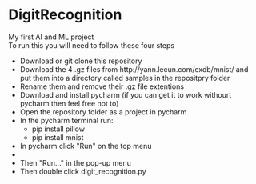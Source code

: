 # DigitRecognition
My first AI and ML project
<br /> 
To run this you will need to follow these four steps
<ul>
  <li>Download or git clone this repository</li>
  <li>Download the 4 .gz files from http://yann.lecun.com/exdb/mnist/ and put them into a directory called samples in the repositpry folder</li>
  <li>Rename them and remove their .gz file extentions</li>
  <li>Download and install pycharm (if you can get it to work withourt pycharm then feel free not to)</li>
  <li>Open the repository folder as a project in pycharm</li>
  <li>In the pycharm terminal run:
    <ul>
      <li>pip install pillow</li>
      <li>pip install mnist</li>
    </ul>
  </li>
  <li>In pycharm click "Run" on the top menu<li>
  <li>Then "Run..." in the pop-up menu</li>
  <li>Then double click digit_recognition.py</li>
</ul>

